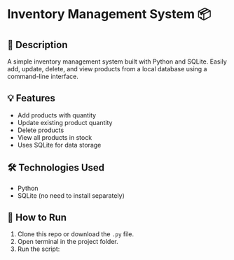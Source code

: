 # Inventory Management System 📦

## 📌 Description
A simple inventory management system built with Python and SQLite. Easily add, update, delete, and view products from a local database using a command-line interface.

## 💡 Features
- Add products with quantity
- Update existing product quantity
- Delete products
- View all products in stock
- Uses SQLite for data storage

## 🛠️ Technologies Used
- Python
- SQLite (no need to install separately)

## 🚀 How to Run
1. Clone this repo or download the `.py` file.
2. Open terminal in the project folder.
3. Run the script:
